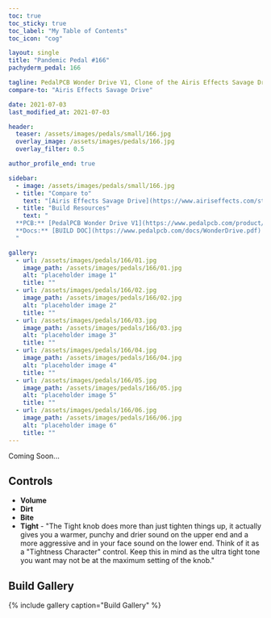 ```yaml
---
toc: true
toc_sticky: true
toc_label: "My Table of Contents"
toc_icon: "cog"

layout: single
title: "Pandemic Pedal #166"
pachyderm_pedal: 166

tagline: PedalPCB Wonder Drive V1, Clone of the Airis Effects Savage Drive<br>"" - 
compare-to: "Airis Effects Savage Drive"

date: 2021-07-03
last_modified_at: 2021-07-03

header:
  teaser: /assets/images/pedals/small/166.jpg
  overlay_image: /assets/images/pedals/166.jpg
  overlay_filter: 0.5

author_profile_end: true

sidebar:
  - image: /assets/images/pedals/small/166.jpg
  - title: "Compare to"
    text: "[Airis Effects Savage Drive](https://www.airiseffects.com/store/p1/savagedrive.html)"
  - title: "Build Resources"
    text: "
  **PCB:** [PedalPCB Wonder Drive V1](https://www.pedalpcb.com/product/wonderdrive/)<br>
  **Docs:** [BUILD DOC](https://www.pedalpcb.com/docs/WonderDrive.pdf)
  "

gallery:
  - url: /assets/images/pedals/166/01.jpg
    image_path: /assets/images/pedals/166/01.jpg
    alt: "placeholder image 1"
    title: ""
  - url: /assets/images/pedals/166/02.jpg
    image_path: /assets/images/pedals/166/02.jpg
    alt: "placeholder image 2"
    title: ""
  - url: /assets/images/pedals/166/03.jpg
    image_path: /assets/images/pedals/166/03.jpg
    alt: "placeholder image 3"
    title: ""
  - url: /assets/images/pedals/166/04.jpg
    image_path: /assets/images/pedals/166/04.jpg
    alt: "placeholder image 4"
    title: ""
  - url: /assets/images/pedals/166/05.jpg
    image_path: /assets/images/pedals/166/05.jpg
    alt: "placeholder image 5"
    title: ""
  - url: /assets/images/pedals/166/06.jpg
    image_path: /assets/images/pedals/166/06.jpg
    alt: "placeholder image 6"
    title: ""
---
```




Coming Soon...

## Controls

* **Volume**
* **Dirt**
* **Bite**
* **Tight** - "The Tight knob does more than just tighten things up, it actually gives you a warmer, punchy and drier sound on the upper end and a more aggressive and in your face sound on the lower end. Think of it as a "Tightness Character" control. Keep this in mind as the ultra tight tone you want may not be at the maximum setting of the knob."

## Build Gallery

{% include gallery caption="Build Gallery" %}
